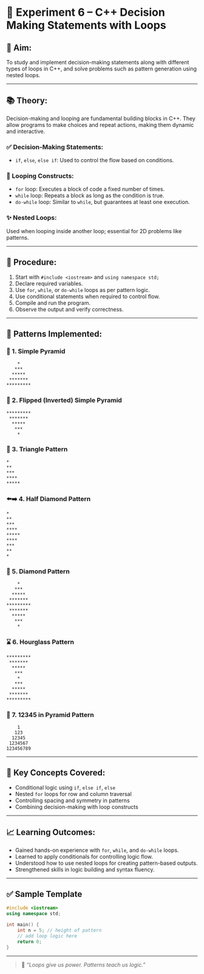 # 🔁 Experiment 6 – C++ Decision Making Statements with Loops

## 🎯 Aim:
To study and implement decision-making statements along with different types of loops in C++, and solve problems such as pattern generation using nested loops.

---

## 📚 Theory:

Decision-making and looping are fundamental building blocks in C++. They allow programs to make choices and repeat actions, making them dynamic and interactive.

### ✅ Decision-Making Statements:
- `if`, `else`, `else if`: Used to control the flow based on conditions.

### 🔁 Looping Constructs:
- `for` loop: Executes a block of code a fixed number of times.
- `while` loop: Repeats a block as long as the condition is true.
- `do-while` loop: Similar to `while`, but guarantees at least one execution.

### ✨ Nested Loops:
Used when looping inside another loop; essential for 2D problems like patterns.

---

## 🧪 Procedure:
1. Start with `#include <iostream>` and `using namespace std;`
2. Declare required variables.
3. Use `for`, `while`, or `do-while` loops as per pattern logic.
4. Use conditional statements when required to control flow.
5. Compile and run the program.
6. Observe the output and verify correctness.

---

## 🧩 Patterns Implemented:

### 🔺 1. Simple Pyramid
```
    *    
   ***   
  *****  
 ******* 
*********
```

### 🔻 2. Flipped (Inverted) Simple Pyramid
```
*********
 ******* 
  *****  
   ***   
    *    
```

### 🔼 3. Triangle Pattern
```
*
**
***
****
*****
```

### ⬅️➡️ 4. Half Diamond Pattern
```
*
**
***
****
*****
****
***
**
*
```

### 💎 5. Diamond Pattern
```
    *    
   ***   
  *****  
 ******* 
*********
 ******* 
  *****  
   ***   
    *    
```

### ⌛ 6. Hourglass Pattern
```
*********
 ******* 
  *****  
   ***   
    *    
   ***   
  *****  
 ******* 
*********
```

### 🔢 7. 12345 in Pyramid Pattern
```
    1
   123
  12345
 1234567
123456789
```

---

## 🧠 Key Concepts Covered:
- Conditional logic using `if`, `else if`, `else`
- Nested `for` loops for row and column traversal
- Controlling spacing and symmetry in patterns
- Combining decision-making with loop constructs

---

## 📈 Learning Outcomes:
- Gained hands-on experience with `for`, `while`, and `do-while` loops.
- Learned to apply conditionals for controlling logic flow.
- Understood how to use nested loops for creating pattern-based outputs.
- Strengthened skills in logic building and syntax fluency.

---

## ✅ Sample Template
```cpp
#include <iostream>
using namespace std;

int main() {
    int n = 5; // height of pattern
    // add loop logic here
    return 0;
}
```

---

> 🚀 *“Loops give us power. Patterns teach us logic.”*
